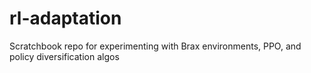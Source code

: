 # rl-adaptation
Scratchbook repo for experimenting with Brax environments, PPO, and policy diversification algos
